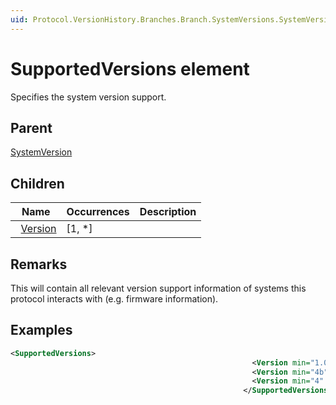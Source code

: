 ```yaml
---
uid: Protocol.VersionHistory.Branches.Branch.SystemVersions.SystemVersion.SupportedVersions
---
```


# SupportedVersions element

Specifies the system version support.

## Parent

[SystemVersion](xref:Protocol.VersionHistory.Branches.Branch.SystemVersions.SystemVersion)

## Children

|Name|Occurrences|Description|
|--- |--- |--- |
|&nbsp;&nbsp;[Version](xref:Protocol.VersionHistory.Branches.Branch.SystemVersions.SystemVersion.SupportedVersions.Version)|[1, *]||

## Remarks

This will contain all relevant version support information of systems this protocol interacts with (e.g. firmware information).



## Examples


```xml
<SupportedVersions>
                                                      <Version min="1.0" max="3.0">Firmware</Version>
                                                      <Version min="4b">Hardware</Version>
                                                      <Version min="4" max="7">SQL</Version>
                                                    </SupportedVersions>
```



